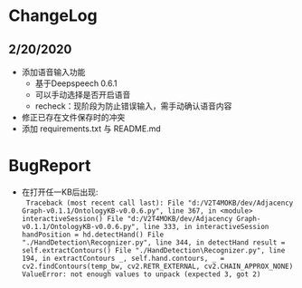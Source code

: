 # ChangeLog
## 2/20/2020
- 添加语音输入功能
    - 基于Deepspeech 0.6.1
    - 可以手动选择是否开启语音
    - recheck：现阶段为防止错误输入，需手动确认语音内容
- 修正已存在文件保存时的冲突
- 添加 requirements.txt 与 README.md

# BugReport

- 在打开任一KB后出现:  
`
Traceback (most recent call last):
  File "d:/V2T4MOKB/dev/Adjacency Graph-v0.1.1/OntologyKB-v0.0.6.py", line 367, in <module>
    interactiveSession()
  File "d:/V2T4MOKB/dev/Adjacency Graph-v0.1.1/OntologyKB-v0.0.6.py", line 333, in interactiveSession
    handPosition = hd.detectHand()
  File "./HandDetection\Recognizer.py", line 344, in detectHand
    result = self.extractContours()
  File "./HandDetection\Recognizer.py", line 194, in extractContours
    _, self.hand.contours, _ = cv2.findContours(temp_bw, cv2.RETR_EXTERNAL, cv2.CHAIN_APPROX_NONE)
ValueError: not enough values to unpack (expected 3, got 2)`
